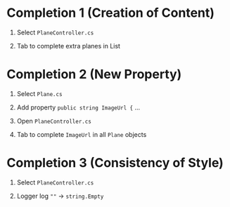 # Completion 1 (Creation of Content)

1. Select `PlaneController.cs`

2. Tab to complete extra planes in List

# Completion 2 (New Property)

1. Select `Plane.cs`

2. Add property `public string ImageUrl {` ...

3. Open `PlaneController.cs`

4. Tab to complete `ImageUrl` in all `Plane` objects

# Completion 3 (Consistency of Style)

1. Select `PlaneController.cs`

2. Logger log `""` -> `string.Empty`
